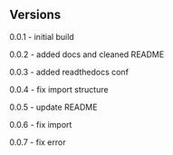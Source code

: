## Versions

0.0.1 - initial build

0.0.2 - added docs and cleaned README

0.0.3 - added readthedocs conf

0.0.4 - fix import structure

0.0.5 - update README

0.0.6 - fix import

0.0.7 - fix error